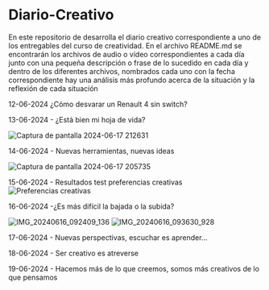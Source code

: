 # Diario-Creativo

En este repositorio de desarrolla el diario creativo correspondiente a uno de los entregables del curso de creatividad.
En el archivo README.md se encontrarán los archivos de audio o vídeo correspondientes a cada día junto con una pequeña descripción o frase de lo sucedido en cada día y dentro de los diferentes archivos, nombrados cada uno con la fecha correspondiente hay una análisis más profundo acerca de la situación y la reflexión de cada situación 




12-06-2024 ¿Cómo desvarar un Renault 4 sin switch?



13-06-2024 - ¿Está bien mi hoja de vida?

![Captura de pantalla 2024-06-17 212631](https://github.com/sebastianovalle/Diario-Creativo/assets/75762926/ac2adeca-fdc7-4ed9-a157-23a53046ded8)


14-06-2024 - Nuevas herramientas, nuevas ideas

![Captura de pantalla 2024-06-17 205735](https://github.com/sebastianovalle/Diario-Creativo/assets/75762926/2f1206f0-a242-47ce-b3bb-e55536e06531)

15-06-2024 - Resultados test preferencias creativas
![Preferencias creativas](https://github.com/sebastianovalle/Diario-Creativo/assets/75762926/5fae0bf1-c53f-4dfc-969c-dd982a992ca5)


16-06-2024 -¿Es más difícil la bajada o la subida?

![IMG_20240616_092409_136](https://github.com/sebastianovalle/Diario-Creativo/assets/75762926/5c836868-991f-460b-960e-62bbb2bb6314)
![IMG_20240616_093630_928](https://github.com/sebastianovalle/Diario-Creativo/assets/75762926/ea22cd69-68a4-4a1d-b6b4-1453061bbe00)

17-06-2024 - Nuevas perspectivas, escuchar es aprender...


18-06-2024 - Ser creativo es atreverse


19-06-2024 - Hacemos más de lo que creemos, somos más creativos de lo que pensamos
